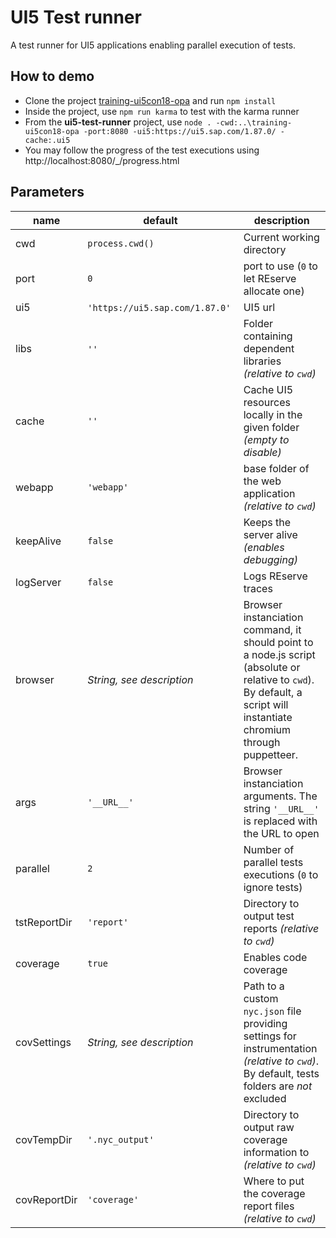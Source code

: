 # UI5 Test runner

A test runner for UI5 applications enabling parallel execution of tests.

## How to demo

* Clone the project [training-ui5con18-opa](https://github.com/ArnaudBuchholz/training-ui5con18-opa) and run `npm install`
* Inside the project, use `npm run karma` to test with the karma runner
* From the **ui5-test-runner** project, use `node . -cwd:..\training-ui5con18-opa -port:8080 -ui5:https://ui5.sap.com/1.87.0/ -cache:.ui5`
* You may follow the progress of the test executions using http://localhost:8080/_/progress.html

## Parameters

| name | default | description |
|---|---|---|
| cwd | `process.cwd()` | Current working directory |
| port | `0` | port to use (`0` to let REserve allocate one) |
| ui5 | `'https://ui5.sap.com/1.87.0'` | UI5 url |
| libs | `''` | Folder containing dependent libraries *(relative to `cwd`)* |
| cache | `''` | Cache UI5 resources locally in the given folder *(empty to disable)* |
| webapp | `'webapp'` | base folder of the web application *(relative to `cwd`)* |
| keepAlive | `false` | Keeps the server alive *(enables debugging)* |
| logServer | `false` | Logs REserve traces |
| browser | *String, see description* | Browser instanciation command, it should point to a node.js script (absolute or relative to `cwd`). By default, a script will instantiate chromium through puppetteer. |
| args | `'__URL__'` | Browser instanciation arguments. The string `'__URL__'` is replaced with the URL to open</li> |
| parallel | `2` | Number of parallel tests executions (`0` to ignore tests) |
| tstReportDir | `'report'` | Directory to output test reports *(relative to `cwd`)* |
| coverage | `true` | Enables code coverage |
| covSettings | *String, see description* | Path to a custom `nyc.json` file providing settings for instrumentation *(relative to `cwd`)*. By default, tests folders are *not* excluded |
| covTempDir | `'.nyc_output'` | Directory to output raw coverage information to *(relative to `cwd`)* |
| covReportDir | `'coverage'` | Where to put the coverage report files *(relative to `cwd`)* |

